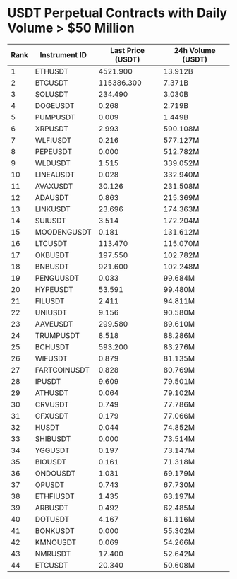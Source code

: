 # USDT Perpetual Contracts with Daily Volume > $50 Million

| Rank | Instrument ID | Last Price (USDT) | 24h Volume (USDT) |
|------|---------------|-------------------|-------------------|
| 1 | ETHUSDT | 4521.900 | 13.912B |
| 2 | BTCUSDT | 115386.300 | 7.371B |
| 3 | SOLUSDT | 234.490 | 3.030B |
| 4 | DOGEUSDT | 0.268 | 2.719B |
| 5 | PUMPUSDT | 0.009 | 1.449B |
| 6 | XRPUSDT | 2.993 | 590.108M |
| 7 | WLFIUSDT | 0.216 | 577.127M |
| 8 | PEPEUSDT | 0.000 | 512.782M |
| 9 | WLDUSDT | 1.515 | 339.052M |
| 10 | LINEAUSDT | 0.028 | 332.940M |
| 11 | AVAXUSDT | 30.126 | 231.508M |
| 12 | ADAUSDT | 0.863 | 215.369M |
| 13 | LINKUSDT | 23.696 | 174.363M |
| 14 | SUIUSDT | 3.514 | 172.204M |
| 15 | MOODENGUSDT | 0.181 | 131.612M |
| 16 | LTCUSDT | 113.470 | 115.070M |
| 17 | OKBUSDT | 197.550 | 102.782M |
| 18 | BNBUSDT | 921.600 | 102.248M |
| 19 | PENGUUSDT | 0.033 | 99.684M |
| 20 | HYPEUSDT | 53.591 | 99.480M |
| 21 | FILUSDT | 2.411 | 94.811M |
| 22 | UNIUSDT | 9.156 | 90.580M |
| 23 | AAVEUSDT | 299.580 | 89.610M |
| 24 | TRUMPUSDT | 8.518 | 88.286M |
| 25 | BCHUSDT | 593.200 | 83.276M |
| 26 | WIFUSDT | 0.879 | 81.135M |
| 27 | FARTCOINUSDT | 0.828 | 80.769M |
| 28 | IPUSDT | 9.609 | 79.501M |
| 29 | ATHUSDT | 0.064 | 79.102M |
| 30 | CRVUSDT | 0.749 | 77.786M |
| 31 | CFXUSDT | 0.179 | 77.066M |
| 32 | HUSDT | 0.044 | 74.852M |
| 33 | SHIBUSDT | 0.000 | 73.514M |
| 34 | YGGUSDT | 0.197 | 73.147M |
| 35 | BIOUSDT | 0.161 | 71.318M |
| 36 | ONDOUSDT | 1.031 | 69.179M |
| 37 | OPUSDT | 0.743 | 67.730M |
| 38 | ETHFIUSDT | 1.435 | 63.197M |
| 39 | ARBUSDT | 0.492 | 62.485M |
| 40 | DOTUSDT | 4.167 | 61.116M |
| 41 | BONKUSDT | 0.000 | 55.302M |
| 42 | KMNOUSDT | 0.069 | 54.266M |
| 43 | NMRUSDT | 17.400 | 52.642M |
| 44 | ETCUSDT | 20.340 | 50.608M |
